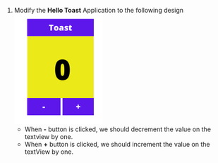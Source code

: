 1. Modify the **Hello Toast** Application to the following design
    ![Design](https://raw.githubusercontent.com/AP-Skill-Development-Corporation/Android-FDP-3/master/Toast.png)
    - When **-** button is clicked, we should decrement the value on the textview by one.
    - When **+** button is clicked, we should increment the value on the textView by one.
